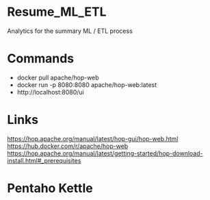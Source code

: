# Resume_ML_ETL
Analytics for the summary ML / ETL process


# Commands
* docker pull apache/hop-web
* docker run -p 8080:8080 apache/hop-web:latest
* http://localhost:8080/ui


# Links
https://hop.apache.org/manual/latest/hop-gui/hop-web.html
https://hub.docker.com/r/apache/hop-web
https://hop.apache.org/manual/latest/getting-started/hop-download-install.html#_prerequisites

# Pentaho Kettle
